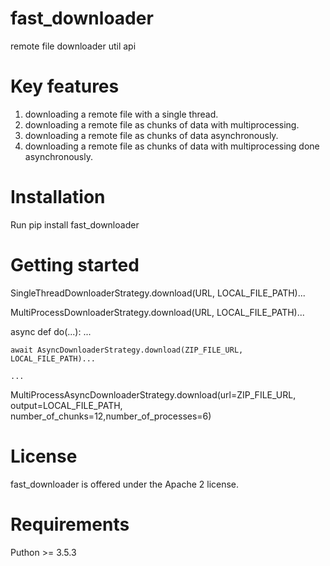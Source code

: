 # fast_downloader
remote file downloader util api 


# Key features
  1. downloading a remote file with a single thread.
  2. downloading a remote file as chunks of data with multiprocessing.
  3. downloading a remote file as chunks of data asynchronously.
  4. downloading a remote file as chunks of data with multiprocessing done asynchronously.

# Installation
  Run pip install fast_downloader
  
# Getting started

  SingleThreadDownloaderStrategy.download(URL, LOCAL_FILE_PATH)...
  
  MultiProcessDownloaderStrategy.download(URL, LOCAL_FILE_PATH)...

  async def do(...):
    ...
    
    await AsyncDownloaderStrategy.download(ZIP_FILE_URL, LOCAL_FILE_PATH)...
    
    ...
  
  MultiProcessAsyncDownloaderStrategy.download(url=ZIP_FILE_URL, output=LOCAL_FILE_PATH,    number_of_chunks=12,number_of_processes=6) 
  
  
# License
  fast_downloader is offered under the Apache 2 license.
# Requirements
  Puthon >= 3.5.3
# 


